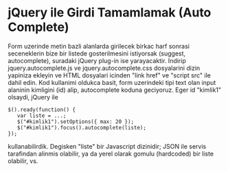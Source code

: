 # jQuery ile Girdi Tamamlamak (Auto Complete)

Form uzerinde metin bazli alanlarda girilecek birkac harf sonrasi
seceneklerin bize bir listede gosterilmesini istiyorsak (suggest,
autocomplete), suradaki jQuery plug-in ise yarayacaktir. Indirip
jquery.autocomplete.js ve jquery.autocomplete.css dosyalarini dizin
yapiniza ekleyin ve HTML dosyalari icinden "link href" ve "script src"
ile dahil edin. Kod kullanimi oldukca basit, form uzerindeki tipi text
olan input alaninin kimligini (id) alip, autocomplete koduna
geciyoruz. Eger id "kimlik1" olsaydi, jQuery ile

```
$().ready(function() {
   var liste = ...;
   $("#kimlik1").setOptions({ max: 20 });
   $("#kimlik1").focus().autocomplete(liste);
});
```

kullanabilirdik. Degisken "liste" bir Javascript dizinidir; JSON ile
servis tarafindan alinmis olabilir, ya da yerel olarak gomulu
(hardcoded) bir liste olabilir, vs.





